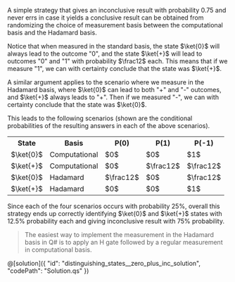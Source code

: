 A simple strategy that gives an inconclusive result with probability 0.75 and never errs in case it yields a conclusive result can be obtained from randomizing the choice of measurement basis between the computational basis and the Hadamard basis.
    
Notice that when measured in the standard basis, the state $\ket{0}$ will always lead to the outcome "0", and the state $\ket{+}$ will lead to outcomes "0" and "1" with probability $\frac12$ each. This means that if we measure "1", we can with certainty conclude that the state was $\ket{+}$.
    
A similar argument applies to the scenario where we measure in the Hadamard basis, where $\ket{0}$ can lead to both "+" and "-" outcomes, and $\ket{+}$ always leads to "+". Then if we measured "-", we can with certainty conclude that the state was $\ket{0}$.
    
This leads to the following scenarios (shown are the conditional probabilities
    of the resulting answers in each of the above scenarios).

<table>
    <tr>
        <th>State</th>
        <th>Basis</th>
        <th>P(0)</th>
        <th>P(1)</th>
        <th>P(-1)</th>
    </tr>
    <tr>
        <td>$\ket{0}$</td>
        <td>Computational</td>
        <td>$0$</td>
        <td>$0$</td>
        <td>$1$</td>
    </tr>
    <tr>
        <td>$\ket{+}$</td>
        <td>Computational</td>
        <td>$0$</td>
        <td>$\frac12$</td>
        <td>$\frac12$</td>
    </tr>
    <tr>
        <td>$\ket{0}$</td>
        <td>Hadamard</td>
        <td>$\frac12$</td>
        <td>$0$</td>
        <td>$\frac12$</td>
    </tr>
    <tr>
        <td>$\ket{+}$</td>
        <td>Hadamard</td>
        <td>$0$</td>
        <td>$0$</td>
        <td>$1$</td>
    </tr>
</table>

Since each of the four scenarios occurs with probability 25%, overall this strategy ends up correctly identifying $\ket{0}$ and $\ket{+}$ states with 12.5% probability each and giving inconclusive result with 75% probability.

> The easiest way to implement the measurement in the Hadamard basis in Q# is to apply an H gate followed by a regular measurement in computational basis.

@[solution]({
    "id": "distinguishing_states__zero_plus_inc_solution",
    "codePath": "Solution.qs"
})
